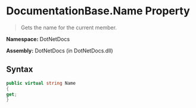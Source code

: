 # DocumentationBase.Name Property
> Gets the name for the current member.

**Namespace:** DotNetDocs

**Assembly:** DotNetDocs (in DotNetDocs.dll)
## Syntax
```csharp
public virtual string Name
{
get;
}
```
